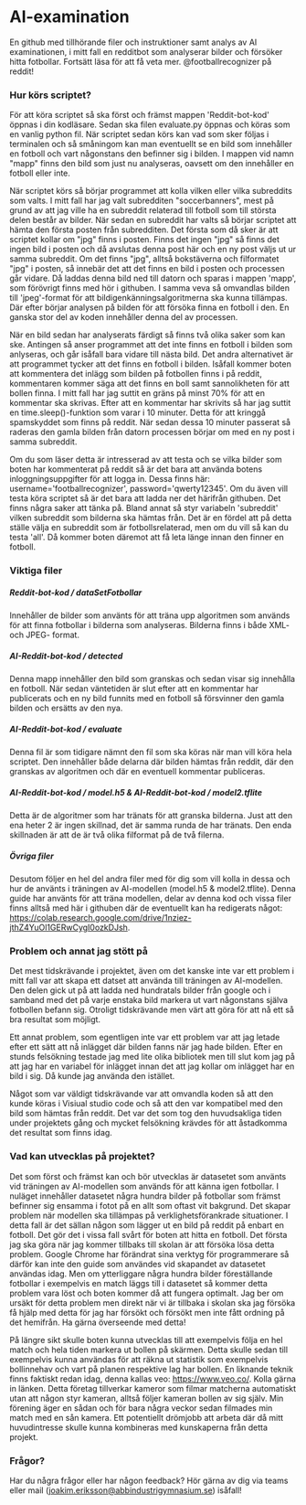 # AI-examination
En github med tillhörande filer och instruktioner samt analys av AI examinationen, i mitt fall en redditbot som analyserar bilder och försöker hitta fotbollar. Fortsätt läsa för att få veta mer. @footballrecognizer på reddit!

### Hur körs scriptet?
För att köra scriptet så ska först och främst mappen 'Reddit-bot-kod' öppnas i din kodläsare. Sedan ska filen evaluate.py öppnas och köras som en vanlig python fil. När scriptet sedan körs kan vad som sker följas i terminalen och så småningom kan man eventuellt se en bild som innehåller en fotboll och vart någonstans den befinner sig i bilden. I mappen vid namn "mapp" finns den bild som just nu analyseras, oavsett om den innehåller en fotboll eller inte.

När scriptet körs så börjar programmet att kolla vilken eller vilka subreddits som valts. I mitt fall har jag valt subredditen "soccerbanners", mest på grund av att jag ville ha en subreddit relaterad till fotboll som till största delen består av bilder. När sedan en subreddit har valts så börjar scriptet att hämta den första posten från subredditen. Det första som då sker är att scriptet kollar om "jpg" finns i posten. Finns det ingen "jpg" så finns det ingen bild i posten och då avslutas denna post här och en ny post väljs ut ur samma subreddit. Om det finns "jpg", alltså bokstäverna och filformatet "jpg" i posten, så innebär det att det finns en bild i posten och processen går vidare. Då laddas denna bild ned till datorn och sparas i mappen 'mapp', som förövrigt finns med hör i githuben. I samma veva så omvandlas bilden till 'jpeg'-format för att bildigenkänningsalgoritmerna ska kunna tillämpas. Där efter börjar analysen på bilden för att försöka finna en fotboll i den. En ganska stor del av koden innehåller denna del av processen. 

När en bild sedan har analyserats färdigt så finns två olika saker som kan ske. Antingen så anser programmet att det inte finns en fotboll i bilden som anlyseras, och går isåfall bara vidare till nästa bild. Det andra alternativet är att programmet tycker att det finns en fotboll i bilden. Isåfall kommer boten att kommentera det inlägg som bilden på fotbollen finns i på reddit, kommentaren kommer säga att det finns en boll samt sannolikheten för att bollen finna. I mitt fall har jag suttit en gräns på minst 70% för att en kommentar ska skrivas. Efter att en kommentar har skrivits så har jag suttit en time.sleep()-funktion som varar i 10 minuter. Detta för att kringgå spamskyddet som finns på reddit. När sedan dessa 10 minuter passerat så raderas den gamla bilden från datorn processen börjar om med en ny post i samma subreddit. 

Om du som läser detta är intresserad av att testa och se vilka bilder som boten har kommenterat på reddit så är det bara att använda botens inloggningsuppgifter för att logga in. Dessa finns här: username='footballrecognizer', password='qwerty12345'. Om du även vill testa köra scriptet så är det bara att ladda ner det härifrån githuben. Det finns några saker att tänka på. Bland annat så styr variabeln 'subreddit' vilken subreddit som bilderna ska hämtas från. Det är en fördel att på detta ställe välja en subreddit som är fotbollsrelaterad, men om du vill så kan du testa 'all'. Då kommer boten däremot att få leta länge innan den finner en fotboll. 

### Viktiga filer
##### Reddit-bot-kod / dataSetFotbollar
Innehåller de bilder som använts för att träna upp algoritmen som används för att finna fotbollar i bilderna som analyseras. Bilderna finns i både XML- och JPEG- format. 
##### AI-Reddit-bot-kod / detected
Denna mapp innehåller den bild som granskas och sedan visar sig innehålla en fotboll. När sedan väntetiden är slut efter att en kommentar har publicerats och en ny bild funnits med en fotboll så försvinner den gamla bilden och ersätts av den nya. 
##### AI-Reddit-bot-kod / evaluate
Denna fil är som tidigare nämnt den fil som ska köras när man vill köra hela scriptet. Den innehåller både delarna där bilden hämtas från reddit, där den granskas av algoritmen och där en eventuell kommentar publiceras. 
##### AI-Reddit-bot-kod / model.h5 & AI-Reddit-bot-kod / model2.tflite
Detta är de algoritmer som har tränats för att granska bilderna. Just att den ena heter 2 är ingen skillnad, det är samma runda de har tränats. Den enda skillnaden är att de är två olika filformat på de två filerna. 
##### Övriga filer
Desutom följer en hel del andra filer med för dig som vill kolla in dessa och hur de använts i träningen av AI-modellen (model.h5 & model2.tflite). Denna guide har använts för att träna modellen, delar av denna kod och vissa filer finns alltså med här i githuben där de eventuellt kan ha redigerats något: https://colab.research.google.com/drive/1nziez-jthZ4YuOl1GERwCygI0ozkDJsh.

### Problem och annat jag stött på
Det mest tidskrävande i projektet, även om det kanske inte var ett problem i mitt fall var att skapa ett datset att använda till träningen av AI-modellen. Den delen gick ut på att ladda ned hundratals bilder från google och i samband med det på varje enstaka bild markera ut vart någonstans själva fotbollen befann sig. Otroligt tidskrävande men värt att göra för att nå ett så bra resultat som möjligt. 

Ett annat problem, som egentligen inte var ett problem var att jag letade efter ett sätt att nå inlägget där bilden fanns när jag hade bilden. Efter en stunds felsökning testade jag med lite olika bibliotek men till slut kom jag på att jag har en variabel för inlägget innan det att jag kollar om inlägget har en bild i sig. Då kunde jag använda den istället. 

Något som var väldigt tidskrävande var att omvandla koden så att den kunde köras i Visiual studio code och så att den var kompatibel med den bild som hämtas från reddit. Det var det som tog den huvudsakliga tiden under projektets gång och mycket felsökning krävdes för att åstadkomma det resultat som finns idag. 

### Vad kan utvecklas på projektet?
Det som först och främst kan och bör utvecklas är datasetet som använts vid träningen av AI-modellen som används för att känna igen fotbollar. I nuläget innehåller datasetet några hundra bilder på fotbollar som främst befinner sig ensamma i fotot på en allt som oftast vit bakgrund. Det skapar problem när modellen ska tillämpas på verklighetsförankrade situationer. I detta fall är det sällan någon som lägger ut en bild på reddit på enbart en fotboll. Det gör det i vissa fall svårt för boten att hitta en fotboll. Det första jag ska göra när jag kommer tillbaks till skolan är att försöka lösa detta problem. Google Chrome har förändrat sina verktyg för programmerare så därför kan inte den guide som användes vid skapandet av datasetet användas idag. Men om ytterliggare några hundra bilder föreställande fotbollar i exempelvis en match läggs till i datasetet så kommer detta problem vara löst och boten kommer då att fungera optimalt. Jag ber om ursäkt för detta problem men direkt när vi är tillbaka i skolan ska jag försöka få hjälp med detta för jag har försökt och försökt men inte fått ordning på det hemifrån. Ha gärna överseende med detta!

På längre sikt skulle boten kunna utvecklas till att exempelvis följa en hel match och hela tiden markera ut bollen på skärmen. Detta skulle sedan till exempelvis kunna användas för att räkna ut statistik som exempelvis bollinnehav och vart på planen respektive lag har bollen. En liknande teknik finns faktiskt redan idag, denna kallas veo: https://www.veo.co/. Kolla gärna in länken. Detta företag tillverkar kameror som filmar matcherna automatiskt utan att någon styr kameran, alltså följer kameran bollen av sig själv. Min förening äger en sådan och för bara några veckor sedan filmades min match med en sån kamera. Ett potentiellt drömjobb att arbeta där då mitt huvudintresse skulle kunna kombineras med kunskaperna från detta projekt.  

### Frågor?
Har du några frågor eller har någon feedback? Hör gärna av dig via teams eller mail (joakim.eriksson@abbindustrigymnasium.se) isåfall!

